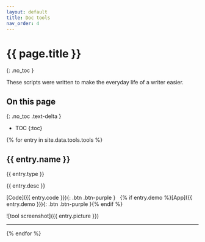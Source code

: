 ```yaml
---
layout: default
title: Doc tools
nav_order: 4
---
```


# {{ page.title }}

{: .no_toc }

These scripts were written to make the everyday life of a writer easier.

## On this page

{: .no_toc .text-delta }

- TOC
   {:toc}

{% for entry in site.data.tools.tools %}

## {{ entry.name }}

{{ entry.type }}

{{ entry.desc }}

[Code]({{ entry.code }}){: .btn .btn-purple }&nbsp;&nbsp;
{% if entry.demo %}[App]({{ entry.demo }}){: .btn .btn-purple }{% endif %}

![tool screenshot]({{ entry.picture }})

<hr/>

{% endfor %}



